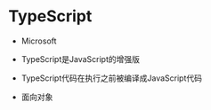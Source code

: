# TypeScript

- Microsoft


- TypeScript是JavaScript的增强版

- TypeScript代码在执行之前被编译成JavaScript代码

- 面向对象

